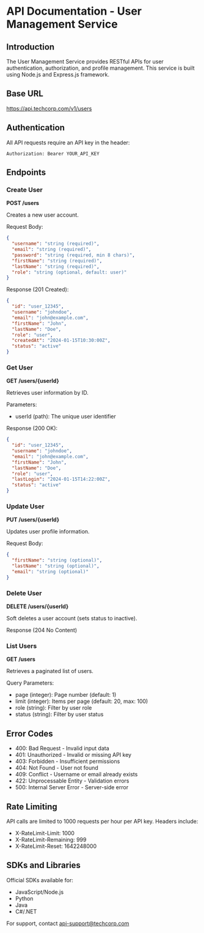 # API Documentation - User Management Service

## Introduction
The User Management Service provides RESTful APIs for user authentication, authorization, and profile management. This service is built using Node.js and Express.js framework.

## Base URL
https://api.techcorp.com/v1/users

## Authentication
All API requests require an API key in the header:
```
Authorization: Bearer YOUR_API_KEY
```

## Endpoints

### Create User
**POST /users**

Creates a new user account.

Request Body:
```json
{
  "username": "string (required)",
  "email": "string (required)",
  "password": "string (required, min 8 chars)",
  "firstName": "string (required)",
  "lastName": "string (required)",
  "role": "string (optional, default: user)"
}
```

Response (201 Created):
```json
{
  "id": "user_12345",
  "username": "johndoe",
  "email": "john@example.com",
  "firstName": "John",
  "lastName": "Doe",
  "role": "user",
  "createdAt": "2024-01-15T10:30:00Z",
  "status": "active"
}
```

### Get User
**GET /users/{userId}**

Retrieves user information by ID.

Parameters:
- userId (path): The unique user identifier

Response (200 OK):
```json
{
  "id": "user_12345",
  "username": "johndoe",
  "email": "john@example.com",
  "firstName": "John",
  "lastName": "Doe",
  "role": "user",
  "lastLogin": "2024-01-15T14:22:00Z",
  "status": "active"
}
```

### Update User
**PUT /users/{userId}**

Updates user profile information.

Request Body:
```json
{
  "firstName": "string (optional)",
  "lastName": "string (optional)",
  "email": "string (optional)"
}
```

### Delete User
**DELETE /users/{userId}**

Soft deletes a user account (sets status to inactive).

Response (204 No Content)

### List Users
**GET /users**

Retrieves a paginated list of users.

Query Parameters:
- page (integer): Page number (default: 1)
- limit (integer): Items per page (default: 20, max: 100)
- role (string): Filter by user role
- status (string): Filter by user status

## Error Codes
- 400: Bad Request - Invalid input data
- 401: Unauthorized - Invalid or missing API key
- 403: Forbidden - Insufficient permissions
- 404: Not Found - User not found
- 409: Conflict - Username or email already exists
- 422: Unprocessable Entity - Validation errors
- 500: Internal Server Error - Server-side error

## Rate Limiting
API calls are limited to 1000 requests per hour per API key. Headers include:
- X-RateLimit-Limit: 1000
- X-RateLimit-Remaining: 999
- X-RateLimit-Reset: 1642248000

## SDKs and Libraries
Official SDKs available for:
- JavaScript/Node.js
- Python
- Java
- C#/.NET

For support, contact api-support@techcorp.com